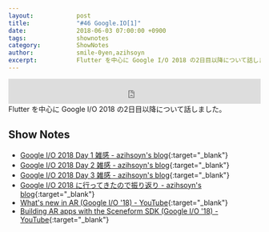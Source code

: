```yaml
---
layout:            post
title:             "#46 Google.IO[1]"
date:              2018-06-03 07:00:00 +0900
tags:              shownotes
category:          ShowNotes
author:            smile-0yen,azihsoyn
excerpt:           Flutter を中心に Google I/O 2018 の2日目以降について話しました。
---
```

<iframe width="100%" height="50" scrolling="no" frameborder="no" src="https://w.soundcloud.com/player/?url=https%3A//api.soundcloud.com/tracks/452888799&amp;auto_play=false&amp;hide_related=false&amp;show_user=true&amp;show_reposts=false&amp;visual=false&amp;show_artwork=false&amp;default_height=75"></iframe>
Flutter を中心に Google I/O 2018 の2日目以降について話しました。

## Show Notes
- [Google I/O 2018 Day 1 雑感 \- azihsoyn's blog](https://azihsoyn.hatenablog.com/entry/google-io-2018-day1){:target="_blank"}
- [Google I/O 2018 Day 2 雑感 \- azihsoyn's blog](https://azihsoyn.hatenablog.com/entry/google-io-2018-day2){:target="_blank"}
- [Google I/O 2018 Day 3 雑感 \- azihsoyn's blog](https://azihsoyn.hatenablog.com/entry/google-io-2018-day3){:target="_blank"}
- [Google I/O 2018 に行ってきたので振り返り \- azihsoyn's blog](https://azihsoyn.hatenablog.com/entry/kpt-of-google-io-2018){:target="_blank"}
- [What's new in AR \(Google I/O '18\) \- YouTube](https://www.youtube.com/watch?v=MeZcQguH124){:target="_blank"}
- [Building AR apps with the Sceneform SDK \(Google I/O '18\) \- YouTube](https://www.youtube.com/watch?v=jzaMMV6w_OE){:target="_blank"}
